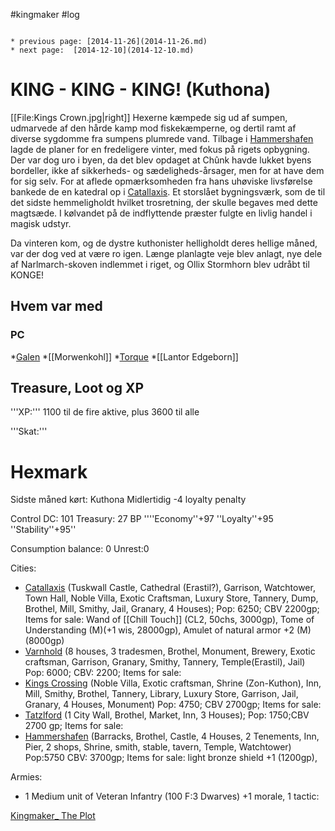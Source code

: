 #kingmaker #log

```ad-info

* previous page: [2014-11-26](2014-11-26.md)
* next page:  [2014-12-10](2014-12-10.md) 
```

# KING - KING - KING! (Kuthona)    
 
[[File:Kings Crown.jpg|right]]
Hexerne kæmpede sig ud af sumpen, udmarvede af den hårde kamp mod fiskekæmperne, og dertil ramt af diverse sygdomme fra sumpens plumrede vand. Tilbage i [Hammershafen](Hammershafen.md) lagde de planer for en fredeligere vinter, med fokus på rigets opbygning. Der var dog uro i byen, da det blev opdaget at Chûnk havde lukket byens bordeller, ikke af sikkerheds- og sædeligheds-årsager, men for at have dem for sig selv. For at aflede opmærksomheden fra hans uhøviske livsførelse bankede de en katedral op i [Catallaxis](Catallaxis.md). Et storslået bygningsværk, som de til det sidste hemmeligholdt hvilket trosretning, der skulle begaves med dette magtsæde. I kølvandet på de indflyttende præster fulgte en livlig handel i magisk udstyr.
Da vinteren kom, og de dystre kuthonister helligholdt deres hellige måned, var der dog ved at være ro igen. Længe planlagte veje blev anlagt, nye dele af Narlmarch-skoven indlemmet i riget, og Ollix Stormhorn blev udråbt til KONGE! 
## Hvem var med 
### PC 
 
*[Galen](Galen%20Jabir.md)
*[[Morwenkohl]]
*[Torque](Torque%20Firebrand.md)
*[[Lantor Edgeborn]]
## Treasure, Loot og XP 
'''XP:''' 1100 til de fire aktive, plus 3600 til alle
'''Skat:'''  
# Hexmark  
Sidste måned kørt: Kuthona
Midlertidig -4 loyalty penalty
 
Control DC: 101 Treasury:  27 BP 
 ''''Economy''+97 ''Loyalty''+95 ''Stability''+95'' 
Consumption balance: 0 Unrest:0
Cities:
* [Catallaxis](Catallaxis.md) (Tuskwall Castle, Cathedral (Erastil?), Garrison, Watchtower, Town Hall, Noble Villa, Exotic Craftsman, Luxury Store, Tannery, Dump, Brothel, Mill, Smithy, Jail, Granary, 4 Houses); Pop: 6250; CBV 2200gp; Items for sale: Wand of [[Chill Touch]] (CL2, 50chs, 3000gp), Tome of Understanding (M)(+1 wis, 28000gp), Amulet of natural armor +2 (M)(8000gp)
* [Varnhold](Varnhold.md) (8 houses, 3   tradesmen, Brothel, Monument, Brewery, Exotic craftsman, Garrison, Granary, Smithy, Tannery, Temple(Erastil), Jail) Pop: 6000; CBV: 2200;   Items for sale: 
* [Kings Crossing](Kings%20Crossing.md) (Noble Villa, Exotic craftsman, Shrine (Zon-Kuthon), Inn, Mill, Smithy, Brothel, Tannery, Library, Luxury Store, Garrison, Jail, Granary, 4 Houses, Monument) Pop:   4750; CBV 2700gp; Items for sale: 
* [Tatzlford](Tatzlford.md) (1 City Wall, Brothel, Market, Inn, 3 Houses); Pop: 1750;CBV 2700 gp; Items for sale:
* [Hammershafen](Hammershafen.md) (Barracks, Brothel, Castle, 4 Houses, 2 Tenements, Inn, Pier, 2 shops, Shrine, smith, stable, tavern, Temple, Watchtower) Pop:5750 CBV: 3700gp; Items for sale: light bronze shield +1 (1200gp), 
Armies:
* 1 Medium unit of Veteran Infantry (100 F:3 Dwarves) +1 morale, 1 tactic: 
[Kingmaker_ The Plot](Kingmaker_%20The%20Plot.md)
